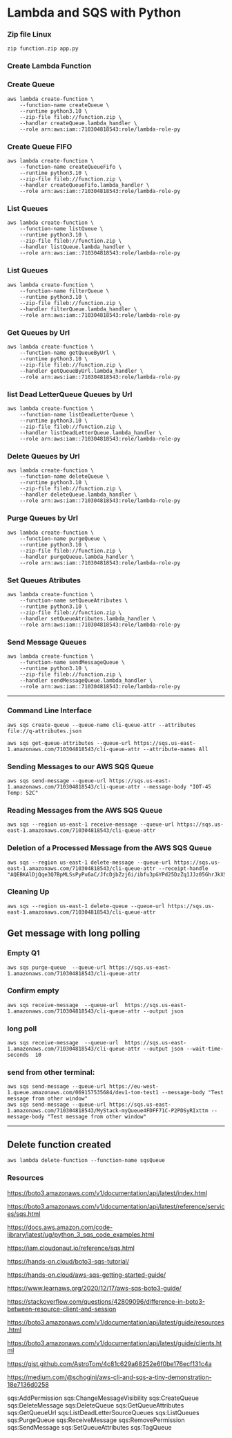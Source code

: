 # Lambda and SQS with Python


### Zip file Linux

```
zip function.zip app.py

```

### **Create Lambda Function**

### Create Queue 
```
aws lambda create-function \
    --function-name createQueue \
    --runtime python3.10 \
    --zip-file fileb://function.zip \
    --handler createQueue.lambda_handler \
    --role arn:aws:iam::710304818543:role/lambda-role-py
```

### Create Queue FIFO
```
aws lambda create-function \
    --function-name createQueueFifo \
    --runtime python3.10 \
    --zip-file fileb://function.zip \
    --handler createQueueFifo.lambda_handler \
    --role arn:aws:iam::710304818543:role/lambda-role-py
```


### List Queues

```
aws lambda create-function \
    --function-name listQueue \
    --runtime python3.10 \
    --zip-file fileb://function.zip \
    --handler listQueue.lambda_handler \
    --role arn:aws:iam::710304818543:role/lambda-role-py
```

### List Queues

```
aws lambda create-function \
    --function-name filterQueue \
    --runtime python3.10 \
    --zip-file fileb://function.zip \
    --handler filterQueue.lambda_handler \
    --role arn:aws:iam::710304818543:role/lambda-role-py
```


### Get Queues by Url

```
aws lambda create-function \
    --function-name getQueueByUrl \
    --runtime python3.10 \
    --zip-file fileb://function.zip \
    --handler getQueueByUrl.lambda_handler \
    --role arn:aws:iam::710304818543:role/lambda-role-py
```

### list Dead LetterQueue Queues by Url

```
aws lambda create-function \
    --function-name listDeadLetterQueue \
    --runtime python3.10 \
    --zip-file fileb://function.zip \
    --handler listDeadLetterQueue.lambda_handler \
    --role arn:aws:iam::710304818543:role/lambda-role-py
```


### Delete Queues by Url

```
aws lambda create-function \
    --function-name deleteQueue \
    --runtime python3.10 \
    --zip-file fileb://function.zip \
    --handler deleteQueue.lambda_handler \
    --role arn:aws:iam::710304818543:role/lambda-role-py
```

### Purge Queues by Url

```
aws lambda create-function \
    --function-name purgeQueue \
    --runtime python3.10 \
    --zip-file fileb://function.zip \
    --handler purgeQueue.lambda_handler \
    --role arn:aws:iam::710304818543:role/lambda-role-py
```


### Set Queues Atributes

```
aws lambda create-function \
    --function-name setQueueAtributes \
    --runtime python3.10 \
    --zip-file fileb://function.zip \
    --handler setQueueAtributes.lambda_handler \
    --role arn:aws:iam::710304818543:role/lambda-role-py
```


### Send Message Queues 

```
aws lambda create-function \
    --function-name sendMessageQueue \
    --runtime python3.10 \
    --zip-file fileb://function.zip \
    --handler sendMessageQueue.lambda_handler \
    --role arn:aws:iam::710304818543:role/lambda-role-py
```

------------------------------------------------------------------------------------------------------

### Command Line Interface

```
aws sqs create-queue --queue-name cli-queue-attr --attributes file://q-attributes.json
```


```
aws sqs get-queue-attributes --queue-url https://sqs.us-east-1.amazonaws.com/710304818543/cli-queue-attr --attribute-names All
```


### Sending Messages to our AWS SQS Queue
```
aws sqs send-message --queue-url https://sqs.us-east-1.amazonaws.com/710304818543/cli-queue-attr --message-body "IOT-45 Temp: 52C"
```

### Reading Messages from the AWS SQS Queue
```
aws sqs --region us-east-1 receive-message --queue-url https://sqs.us-east-1.amazonaws.com/710304818543/cli-queue-attr
```

### Deletion of a Processed Message from the AWS SQS Queue
```
aws sqs --region us-east-1 delete-message --queue-url https://sqs.us-east-1.amazonaws.com/710304818543/cli-queue-attr --receipt-handle "AQEBKAlDjQqe3Q7BpMLSsPyPu6aC/JfcDjbZzj6i/ibfu3pGYPd25DzZq1JJz05GhrJkXSydxqFbAw8oTuqndY77OgGr7aWvcozbnv9Pfx3NtXgZzUHqnrxtzXMGmqqpx+Y8Rb9s/39R77Ds4PoO4SLoE9cUWv+qXUQjgVe8l/YUQAXOorNXgjZajXehGzHC6V9eKWxlLgKKoA3g1PqmYRgww4cOElbXwS+gI0u4cGJp2CVWn8JjvReGGDSG4E8gniD+UkJ+F8YxE+o4MM3Vx3TOoDVtAmxb4sRft3GMsA+u2Xepwka15i97ujk5w+2IFW/WvSnzTZ/hkYWBr2J1VY3ucoenyZb70WREl/cWhhAAcXNVfeEuwOWhb3+UZMKrN0Bvr4NWaL1cieQ4Qk37cCkwEg=="
```

### Cleaning Up

```
aws sqs --region us-east-1 delete-queue --queue-url https://sqs.us-east-1.amazonaws.com/710304818543/cli-queue-attr
```


## **Get message with long polling**

### Empty Q1
```
aws sqs purge-queue  --queue-url https://sqs.us-east-1.amazonaws.com/710304818543/cli-queue-attr 
```

### Confirm empty
```
aws sqs receive-message  --queue-url  https://sqs.us-east-1.amazonaws.com/710304818543/cli-queue-attr --output json
```

### long poll
```
aws sqs receive-message  --queue-url  https://sqs.us-east-1.amazonaws.com/710304818543/cli-queue-attr --output json --wait-time-seconds  10
```

### send from other terminal:
```
aws sqs send-message --queue-url https://eu-west-1.queue.amazonaws.com/069157535684/dev1-tom-test1 --message-body "Test message from other window"
aws sqs send-message --queue-url https://sqs.us-east-1.amazonaws.com/710304818543/MyStack-myQueue4FDFF71C-P2PDSyRIxttm --message-body "Test message from other window"
```

-------------------------------------------------------------------------------------------------------------------------------

## Delete function created
```
aws lambda delete-function --function-name sqsQueue
```

### Resources

https://boto3.amazonaws.com/v1/documentation/api/latest/index.html

https://boto3.amazonaws.com/v1/documentation/api/latest/reference/services/sqs.html

https://docs.aws.amazon.com/code-library/latest/ug/python_3_sqs_code_examples.html

https://iam.cloudonaut.io/reference/sqs.html

https://hands-on.cloud/boto3-sqs-tutorial/

https://hands-on.cloud/aws-sqs-getting-started-guide/

https://www.learnaws.org/2020/12/17/aws-sqs-boto3-guide/

https://stackoverflow.com/questions/42809096/difference-in-boto3-between-resource-client-and-session

https://boto3.amazonaws.com/v1/documentation/api/latest/guide/resources.html

https://boto3.amazonaws.com/v1/documentation/api/latest/guide/clients.html

https://gist.github.com/AstroTom/4c81c629a68252e6f0be176ecf131c4a

https://medium.com/@schogini/aws-cli-and-sqs-a-tiny-demonstration-18e7136d0258





sqs:AddPermission 
sqs:ChangeMessageVisibility 
sqs:CreateQueue 
sqs:DeleteMessage 
sqs:DeleteQueue 
sqs:GetQueueAttributes 
sqs:GetQueueUrl 
sqs:ListDeadLetterSourceQueues 
sqs:ListQueues 
sqs:PurgeQueue 
sqs:ReceiveMessage 
sqs:RemovePermission 
sqs:SendMessage 
sqs:SetQueueAttributes 
sqs:TagQueue 


